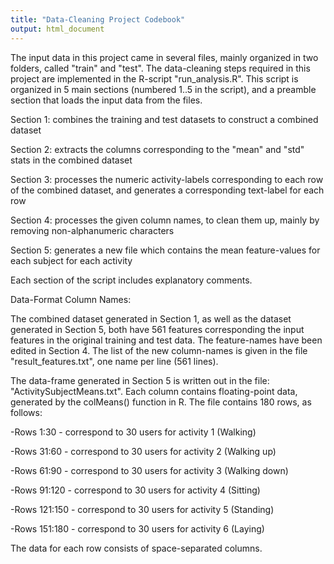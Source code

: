 ```yaml
---
title: "Data-Cleaning Project Codebook"
output: html_document
---
```



The input data in this project came in several files, mainly organized in two folders, called "train" and "test".
The data-cleaning steps required in this project are implemented in the R-script "run_analysis.R".
This script is organized in 5 main sections (numbered 1..5 in the script), and a preamble section
that loads the input data from the files.

Section 1: combines the training and test datasets to construct a combined dataset

Section 2: extracts the columns corresponding to the "mean" and "std" stats in the combined dataset

Section 3: processes the numeric activity-labels corresponding to each row of the combined dataset, 
           and generates a corresponding text-label for each row
           
Section 4: processes the given column names, to clean them up, mainly by removing non-alphanumeric characters

Section 5: generates a new file which contains the mean feature-values for each subject for each activity

Each section of the script includes explanatory comments.



Data-Format Column Names:

The combined dataset generated in Section 1, as well as the dataset generated in Section 5, both have 561 features
corresponding the input features in the original training and test data.
The feature-names have been edited in Section 4. The list of the new column-names is given in the file
"result_features.txt", one name per line (561 lines).

The data-frame generated in Section 5 is written out in the file: "ActivitySubjectMeans.txt".
Each column contains floating-point data, generated by the colMeans() function in R.
The file contains 180 rows, as follows:

-Rows 1:30    - correspond to 30 users for activity 1 (Walking)

-Rows 31:60   - correspond to 30 users for activity 2 (Walking up)

-Rows 61:90   - correspond to 30 users for activity 3 (Walking down)

-Rows 91:120  - correspond to 30 users for activity 4 (Sitting)

-Rows 121:150 - correspond to 30 users for activity 5 (Standing)

-Rows 151:180 - correspond to 30 users for activity 6 (Laying)

The data for each row consists of space-separated columns.
